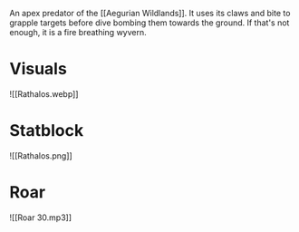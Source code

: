 An apex predator of the [[Aegurian Wildlands]]. It uses its claws and bite to grapple targets before dive bombing them towards the ground. If that's not enough, it is a fire breathing wyvern. 
# Visuals

![[Rathalos.webp]]
# Statblock
![[Rathalos.png]]

# Roar
![[Roar 30.mp3]]
